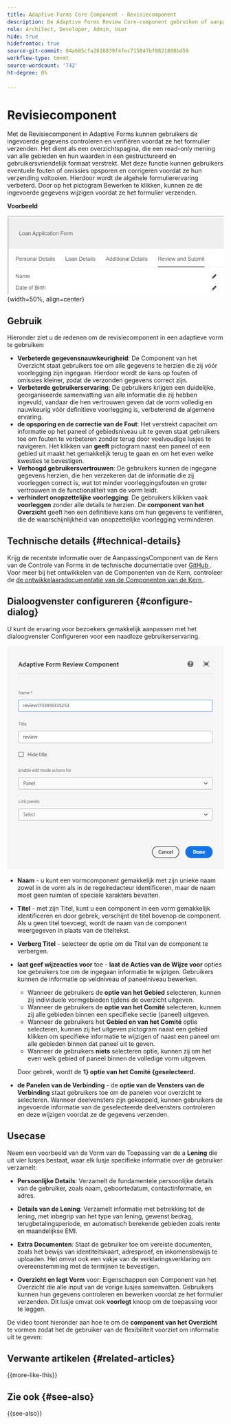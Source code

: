 ```yaml
---
title: Adaptive Forms Core Component - Revisiecomponent
description: De Adaptive Forms Review Core-component gebruiken of aanpassen.
role: Architect, Developer, Admin, User
hide: true
hidefromtoc: true
source-git-commit: 04a685cfa2616839f4fec715847bf0821808bd59
workflow-type: tm+mt
source-wordcount: '742'
ht-degree: 0%

---
```



# Revisiecomponent

Met de Revisiecomponent in Adaptive Forms kunnen gebruikers de ingevoerde gegevens controleren en verifiëren voordat ze het formulier verzenden. Het dient als een overzichtspagina, die een read-only mening van alle gebieden en hun waarden in een gestructureerd en gebruikersvriendelijk formaat verstrekt. Met deze functie kunnen gebruikers eventuele fouten of omissies opsporen en corrigeren voordat ze hun verzending voltooien. Hierdoor wordt de algehele formulierervaring verbeterd. Door op het pictogram Bewerken te klikken, kunnen ze de ingevoerde gegevens wijzigen voordat ze het formulier verzenden.

**Voorbeeld**

![ Component van het Overzicht ](/help/adaptive-forms/assets/review-component.png){width=50%, align=center}

## Gebruik

Hieronder ziet u de redenen om de revisiecomponent in een adaptieve vorm te gebruiken:

- **Verbeterde gegevensnauwkeurigheid**: De Component van het Overzicht staat gebruikers toe om alle gegevens te herzien die zij vóór voorlegging zijn ingegaan. Hierdoor wordt de kans op fouten of omissies kleiner, zodat de verzonden gegevens correct zijn.
- **Verbeterde gebruikerservaring**: De gebruikers krijgen een duidelijke, georganiseerde samenvatting van alle informatie die zij hebben ingevuld, vandaar die hen vertrouwen geven dat de vorm volledig en nauwkeurig vóór definitieve voorlegging is, verbeterend de algemene ervaring.
- **de opsporing en de correctie van de Fout**: Het verstrekt capaciteit om informatie op het paneel of gebiedsniveau uit te geven staat gebruikers toe om fouten te verbeteren zonder terug door veelvoudige lusjes te navigeren. Het klikken van **geeft** pictogram naast een paneel of een gebied uit maakt het gemakkelijk terug te gaan en om het even welke kwesties te bevestigen.
- **Verhoogd gebruikersvertrouwen**: De gebruikers kunnen de ingegane gegevens herzien, die hen verzekeren dat de informatie die zij voorleggen correct is, wat tot minder voorleggingsfouten en groter vertrouwen in de functionaliteit van de vorm leidt.
- **verhindert onopzettelijke voorlegging**: De gebruikers klikken vaak **voorleggen** zonder alle details te herzien. De **component van het Overzicht** geeft hen een definitieve kans om hun gegevens te verifiëren, die de waarschijnlijkheid van onopzettelijke voorlegging verminderen.


## Technische details {#technical-details}

Krijg de recentste informatie over de AanpassingsComponent van de Kern van de Controle van Forms in de technische documentatie over [ GitHub ](https://github.com/adobe/aem-core-forms-components/tree/master/ui.af.apps/src/main/content/jcr_root/apps/core/fd/components/form/textinput/v1/textinput). Voor meer bij het ontwikkelen van de Componenten van de Kern, controleer de [ de ontwikkelaarsdocumentatie van de Componenten van de Kern ](/help/developing/overview.md).

## Dialoogvenster configureren {#configure-dialog}

U kunt de ervaring voor bezoekers gemakkelijk aanpassen met het dialoogvenster Configureren voor een naadloze gebruikerservaring.

![ Vorm Dialoog ](/help/adaptive-forms/assets/review-component-configure-dialog.png)

- **Naam** - u kunt een vormcomponent gemakkelijk met zijn unieke naam zowel in de vorm als in de regelredacteur identificeren, maar de naam moet geen ruimten of speciale karakters bevatten.

- **Titel** - met zijn Titel, kunt u een component in een vorm gemakkelijk identificeren en door gebrek, verschijnt de titel bovenop de component. Als u geen titel toevoegt, wordt de naam van de component weergegeven in plaats van de titeltekst.
- **Verberg Titel** - selecteer de optie om de Titel van de component te verbergen.
- **laat geef wijzeacties voor** toe - **laat de Acties van de Wijze voor** opties toe gebruikers toe om de ingegaan informatie te wijzigen. Gebruikers kunnen de informatie op veldniveau of paneelniveau bewerken.
   - Wanneer de gebruikers de **optie van het Gebied** selecteren, kunnen zij individuele vormgebieden tijdens de overzicht uitgeven.
   - Wanneer de gebruikers de **optie van het Comité** selecteren, kunnen zij alle gebieden binnen een specifieke sectie (paneel) uitgeven.
   - Wanneer de gebruikers het **Gebied en van het Comité** optie selecteren, kunnen zij het uitgeven pictogram naast een gebied klikken om specifieke informatie te wijzigen of naast een paneel om alle gebieden binnen dat paneel uit te geven.
   - Wanneer de gebruikers **niets** selecteren optie, kunnen zij om het even welk gebied of paneel binnen de volledige vorm uitgeven.

  Door gebrek, wordt de **1&rbrace; optie van het Comité &lbrace;geselecteerd.**

- **de Panelen van de Verbinding** - de **optie van de Vensters van de Verbinding** staat gebruikers toe om de panelen voor overzicht te selecteren. Wanneer deelvensters zijn gekoppeld, kunnen gebruikers de ingevoerde informatie van de geselecteerde deelvensters controleren en deze wijzigen voordat ze de gegevens verzenden.

## Usecase

Neem een voorbeeld van de Vorm van de Toepassing van de a **Lening** die uit vier lusjes bestaat, waar elk lusje specifieke informatie over de gebruiker verzamelt:

- **Persoonlijke Details**: Verzamelt de fundamentele persoonlijke details van de gebruiker, zoals naam, geboortedatum, contactinformatie, en adres.

- **Details van de Lening**: Verzamelt informatie met betrekking tot de lening, met inbegrip van het type van lening, gewenst bedrag, terugbetalingsperiode, en automatisch berekende gebieden zoals rente en maandelijkse EMI.

- **Extra Documenten**: Staat de gebruiker toe om vereiste documenten, zoals het bewijs van identiteitskaart, adresproef, en inkomensbewijs te uploaden. Het omvat ook een vakje van de verklaringsverklaring om overeenstemming met de termijnen te bevestigen.

- **Overzicht en legt Vorm** voor: Eigenschappen een Component van het Overzicht die alle input van de vorige lusjes samenvatten. Gebruikers kunnen hun gegevens controleren en bewerken voordat ze het formulier verzenden. Dit lusje omvat ook **voorlegt** knoop om de toepassing voor te leggen.

De video toont hieronder aan hoe te om de **component van het Overzicht** te vormen zodat het de gebruiker van de flexibiliteit voorziet om informatie uit te geven:

## Verwante artikelen {#related-articles}

{{more-like-this}}

## Zie ook {#see-also}

{{see-also}}

